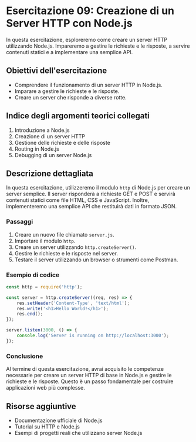 # Esercitazione 09: Creazione di un Server HTTP con Node.js

In questa esercitazione, esploreremo come creare un server HTTP utilizzando Node.js. Impareremo a gestire le richieste e le risposte, a servire contenuti statici e a implementare una semplice API.

## Obiettivi dell'esercitazione
- Comprendere il funzionamento di un server HTTP in Node.js.
- Imparare a gestire le richieste e le risposte.
- Creare un server che risponde a diverse rotte.

## Indice degli argomenti teorici collegati
1. Introduzione a Node.js
2. Creazione di un server HTTP
3. Gestione delle richieste e delle risposte
4. Routing in Node.js
5. Debugging di un server Node.js

## Descrizione dettagliata
In questa esercitazione, utilizzeremo il modulo `http` di Node.js per creare un server semplice. Il server risponderà a richieste GET e POST e servirà contenuti statici come file HTML, CSS e JavaScript. Inoltre, implementeremo una semplice API che restituirà dati in formato JSON.

### Passaggi
1. Creare un nuovo file chiamato `server.js`.
2. Importare il modulo `http`.
3. Creare un server utilizzando `http.createServer()`.
4. Gestire le richieste e le risposte nel server.
5. Testare il server utilizzando un browser o strumenti come Postman.

### Esempio di codice
```javascript
const http = require('http');

const server = http.createServer((req, res) => {
    res.setHeader('Content-Type', 'text/html');
    res.write('<h1>Hello World!</h1>');
    res.end();
});

server.listen(3000, () => {
    console.log('Server is running on http://localhost:3000');
});
```

### Conclusione
Al termine di questa esercitazione, avrai acquisito le competenze necessarie per creare un server HTTP di base in Node.js e gestire le richieste e le risposte. Questo è un passo fondamentale per costruire applicazioni web più complesse.

## Risorse aggiuntive
- Documentazione ufficiale di Node.js
- Tutorial su HTTP e Node.js
- Esempi di progetti reali che utilizzano server Node.js